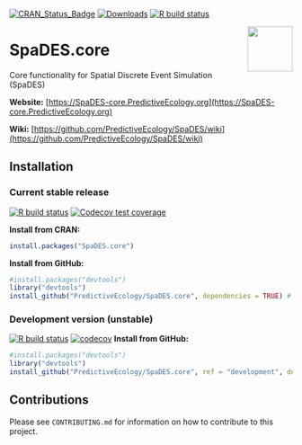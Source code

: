 <!-- badges: start -->
[![CRAN_Status_Badge](https://www.r-pkg.org/badges/version/SpaDES.core)](https://cran.r-project.org/package=SpaDES.core)
[![Downloads](https://cranlogs.r-pkg.org/badges/grand-total/SpaDES.core)](https://cran.r-project.org/package=SpaDES.core)
[![R build status](https://github.com/PredictiveEcology/SpaDES.core/workflows/R-CMD-check/badge.svg)](https://github.com/PredictiveEcology/SpaDES.core/actions)
<!-- badges: end -->

<img align="right" width="80" pad="20" src="https://github.com/PredictiveEcology/SpaDES/raw/master/man/figures/SpaDES.png">

# SpaDES.core

Core functionality for Spatial Discrete Event Simulation (SpaDES)

**Website:** [https://SpaDES-core.PredictiveEcology.org](https://SpaDES-core.PredictiveEcology.org)

**Wiki:** [https://github.com/PredictiveEcology/SpaDES/wiki](https://github.com/PredictiveEcology/SpaDES/wiki)

## Installation

### Current stable release

[![R build status](https://github.com/PredictiveEcology/SpaDES.core/workflows/R-CMD-check/badge.svg?branch=master)](https://github.com/PredictiveEcology/SpaDES.core/actions)
[![Codecov test coverage](https://codecov.io/gh/PredictiveEcology/SpaDES.core/branch/master/graph/badge.svg)](https://app.codecov.io/gh/PredictiveEcology/SpaDES.core?branch=master)

**Install from CRAN:**

```r
install.packages("SpaDES.core")
```

**Install from GitHub:**

```r
#install.packages("devtools")
library("devtools")
install_github("PredictiveEcology/SpaDES.core", dependencies = TRUE) # master
```

### Development version (unstable)

[![R build status](https://github.com/PredictiveEcology/SpaDES.core/workflows/R-CMD-check/badge.svg?branch=development)](https://github.com/PredictiveEcology/SpaDES.core/actions)
[![codecov](https://codecov.io/gh/PredictiveEcology/SpaDES.core/branch/development/graph/badge.svg?token=uz2mzVq1vJ)](https://app.codecov.io/gh/PredictiveEcology/SpaDES.core)
**Install from GitHub:**

```r
#install.packages("devtools")
library("devtools")
install_github("PredictiveEcology/SpaDES.core", ref = "development", dependencies = TRUE)
```

## Contributions

Please see `CONTRIBUTING.md` for information on how to contribute to this project.
